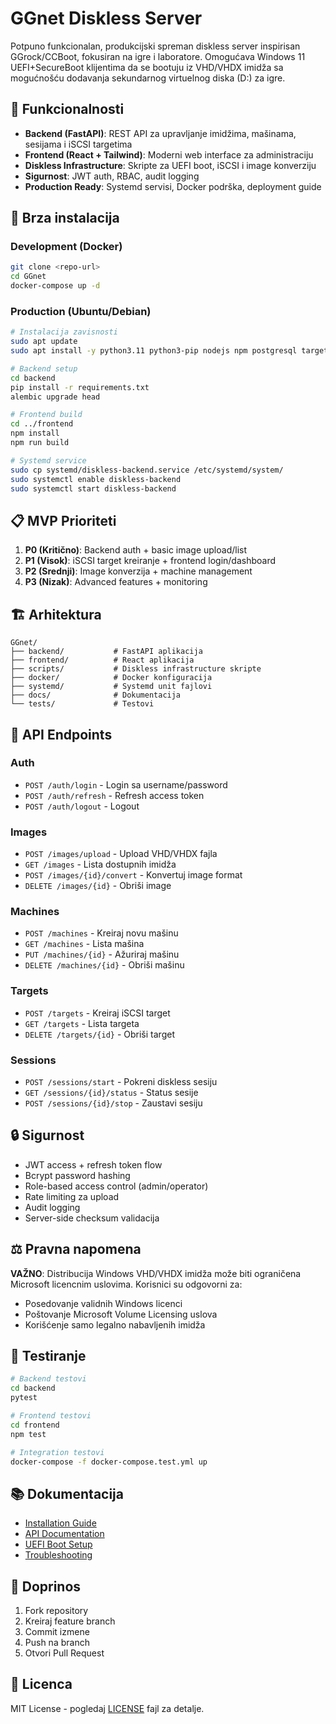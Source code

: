 # GGnet Diskless Server

Potpuno funkcionalan, produkcijski spreman diskless server inspirisan GGrock/CCBoot, fokusiran na igre i laboratore. Omogućava Windows 11 UEFI+SecureBoot klijentima da se bootuju iz VHD/VHDX imidža sa mogućnošću dodavanja sekundarnog virtuelnog diska (D:\) za igre.

## 🎯 Funkcionalnosti

- **Backend (FastAPI)**: REST API za upravljanje imidžima, mašinama, sesijama i iSCSI targetima
- **Frontend (React + Tailwind)**: Moderni web interface za administraciju
- **Diskless Infrastructure**: Skripte za UEFI boot, iSCSI i image konverziju
- **Sigurnost**: JWT auth, RBAC, audit logging
- **Production Ready**: Systemd servisi, Docker podrška, deployment guide

## 🚀 Brza instalacija

### Development (Docker)
```bash
git clone <repo-url>
cd GGnet
docker-compose up -d
```

### Production (Ubuntu/Debian)
```bash
# Instalacija zavisnosti
sudo apt update
sudo apt install -y python3.11 python3-pip nodejs npm postgresql targetcli-fb qemu-utils

# Backend setup
cd backend
pip install -r requirements.txt
alembic upgrade head

# Frontend build
cd ../frontend
npm install
npm run build

# Systemd service
sudo cp systemd/diskless-backend.service /etc/systemd/system/
sudo systemctl enable diskless-backend
sudo systemctl start diskless-backend
```

## 📋 MVP Prioriteti

1. **P0 (Kritično)**: Backend auth + basic image upload/list
2. **P1 (Visok)**: iSCSI target kreiranje + frontend login/dashboard
3. **P2 (Srednji)**: Image konverzija + machine management
4. **P3 (Nizak)**: Advanced features + monitoring

## 🏗️ Arhitektura

```
GGnet/
├── backend/           # FastAPI aplikacija
├── frontend/          # React aplikacija
├── scripts/           # Diskless infrastructure skripte
├── docker/            # Docker konfiguracija
├── systemd/           # Systemd unit fajlovi
├── docs/              # Dokumentacija
└── tests/             # Testovi
```

## 🔧 API Endpoints

### Auth
- `POST /auth/login` - Login sa username/password
- `POST /auth/refresh` - Refresh access token
- `POST /auth/logout` - Logout

### Images
- `POST /images/upload` - Upload VHD/VHDX fajla
- `GET /images` - Lista dostupnih imidža
- `POST /images/{id}/convert` - Konvertuj image format
- `DELETE /images/{id}` - Obriši image

### Machines
- `POST /machines` - Kreiraj novu mašinu
- `GET /machines` - Lista mašina
- `PUT /machines/{id}` - Ažuriraj mašinu
- `DELETE /machines/{id}` - Obriši mašinu

### Targets
- `POST /targets` - Kreiraj iSCSI target
- `GET /targets` - Lista targeta
- `DELETE /targets/{id}` - Obriši target

### Sessions
- `POST /sessions/start` - Pokreni diskless sesiju
- `GET /sessions/{id}/status` - Status sesije
- `POST /sessions/{id}/stop` - Zaustavi sesiju

## 🔒 Sigurnost

- JWT access + refresh token flow
- Bcrypt password hashing
- Role-based access control (admin/operator)
- Rate limiting za upload
- Audit logging
- Server-side checksum validacija

## ⚖️ Pravna napomena

**VAŽNO**: Distribucija Windows VHD/VHDX imidža može biti ograničena Microsoft licencnim uslovima. Korisnici su odgovorni za:
- Posedovanje validnih Windows licenci
- Poštovanje Microsoft Volume Licensing uslova
- Korišćenje samo legalno nabavljenih imidža

## 🧪 Testiranje

```bash
# Backend testovi
cd backend
pytest

# Frontend testovi
cd frontend
npm test

# Integration testovi
docker-compose -f docker-compose.test.yml up
```

## 📚 Dokumentacija

- [Installation Guide](docs/installation.md)
- [API Documentation](docs/api.md)
- [UEFI Boot Setup](docs/uefi-boot.md)
- [Troubleshooting](docs/troubleshooting.md)

## 🤝 Doprinos

1. Fork repository
2. Kreiraj feature branch
3. Commit izmene
4. Push na branch
5. Otvori Pull Request

## 📄 Licenca

MIT License - pogledaj [LICENSE](LICENSE) fajl za detalje.
